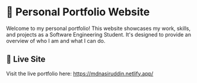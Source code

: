 # 💼 Personal Portfolio Website

Welcome to my personal portfolio! This website showcases my work, skills, and projects as a Software Engineering Student. It's designed to provide an overview of who I am and what I can do.

## 🔗 Live Site

Visit the live portfolio here: https://mdnasiruddin.netlify.app/



